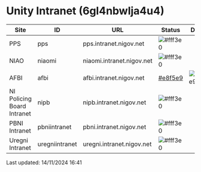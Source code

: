 # Unity Intranet (6gl4nbwlja4u4) 

 | Site  | ID | URL | Status | Default |
| --- | --- | --- | --- | --- | 
| PPS | pps | pps.intranet.nigov.net | ![#fff3e0](https://placehold.co/140x30/ffe0b2/e65100.png?text=Development&font=source-sans-pro) |   | 
| NIAO | niaomi | niaomi.intranet.nigov.net | ![#fff3e0](https://placehold.co/140x30/ffe0b2/e65100.png?text=Development&font=source-sans-pro) |   | 
| AFBI | afbi | afbi.intranet.nigov.net | [#e8f5e9](https://placehold.co/140x30/cfd8dc/37474f.png?text=Unknown&font=source-sans-pro) | ![#e8f5e9](https://placehold.co/80x30/c8e6c9/1b5e20.png?text=Yes&font=source-sans-pro) | 
| NI Policing Board Intranet | nipb | nipb.intranet.nigov.net | ![#fff3e0](https://placehold.co/140x30/ffe0b2/e65100.png?text=Development&font=source-sans-pro) |   | 
| PBNI Intranet | pbniintranet | pbni.intranet.nigov.net | ![#fff3e0](https://placehold.co/140x30/ffe0b2/e65100.png?text=Development&font=source-sans-pro) |   | 
| Uregni Intranet | uregniintranet | uregni.intranet.nigov.net | ![#fff3e0](https://placehold.co/140x30/ffe0b2/e65100.png?text=Development&font=source-sans-pro) |   | 
Last updated: 14/11/2024 16:41
